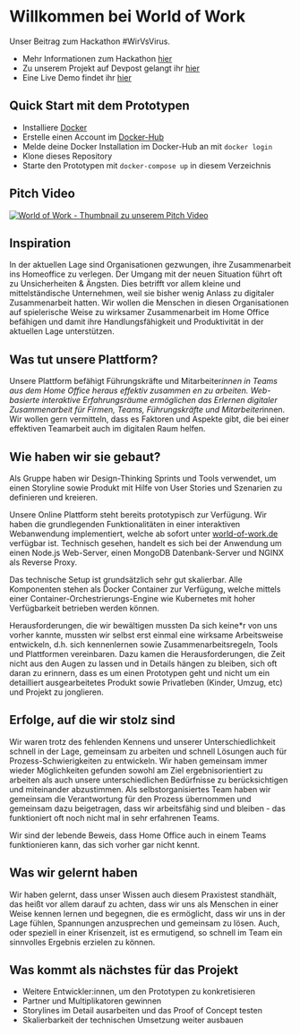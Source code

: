 # Willkommen bei World of Work
Unser Beitrag zum Hackathon #WirVsVirus. 
- Mehr Informationen zum Hackathon [hier](https://wirvsvirushackathon.org) 
- Zu unserem Projekt auf Devpost gelangt ihr [hier](https://devpost.com/software/1_26_b_homeoffice_remoteteamarbeit)
- Eine Live Demo findet ihr [hier](https://www.world-of-work.de)

## Quick Start mit dem Prototypen
- Installiere [Docker](https://docs.docker.com/install/) 
- Erstelle einen Account im [Docker-Hub](https://hub.docker.com)
- Melde deine Docker Installation im Docker-Hub an mit `docker login`
- Klone dieses Repository
- Starte den Prototypen  mit `docker-compose up` in diesem Verzeichnis

## Pitch Video
[![World of Work - Thumbnail zu unserem Pitch Video](https://img.youtube.com/vi/L4Fc87VLV0c/0.jpg)](https://www.youtube.com/watch?v=L4Fc87VLV0c)

## Inspiration
In der aktuellen Lage sind Organisationen gezwungen, ihre Zusammenarbeit ins Homeoffice zu verlegen. Der Umgang mit der neuen Situation führt oft zu Unsicherheiten & Ängsten. Dies betrifft vor allem kleine und mittelständische Unternehmen, weil sie bisher wenig Anlass zu digitaler Zusammenarbeit hatten. Wir wollen die Menschen in diesen Organisationen auf spielerische Weise zu wirksamer Zusammenarbeit im Home Office befähigen und damit ihre Handlungsfähigkeit und Produktivität in der aktuellen Lage unterstützen.

## Was tut unsere Plattform?
Unsere Plattform befähigt Führungskräfte und Mitarbeiter*innen in Teams aus dem Home Office heraus effektiv zusammen en zu arbeiten. Web-basierte interaktive Erfahrungsräume ermöglichen das Erlernen digitaler Zusammenarbeit für Firmen, Teams, Führungskräfte und Mitarbeiter*innen. Wir wollen gern vermitteln, dass es Faktoren und Aspekte gibt, die bei einer effektiven Teamarbeit auch im digitalen Raum helfen.

## Wie haben wir sie gebaut?
Als Gruppe haben wir Design-Thinking Sprints und Tools verwendet, um einen Storyline sowie Produkt mit Hilfe von User Stories und Szenarien zu definieren und kreieren.

Unsere Online Plattform steht bereits prototypisch zur Verfügung. Wir haben die grundlegenden Funktionalitäten in einer interaktiven Webanwendung implementiert, welche ab sofort unter [world-of-work.de](https://world-of-work.de) verfügbar ist. Technisch gesehen, handelt es sich bei der Anwendung um einen Node.js Web-Server, einen MongoDB Datenbank-Server und NGINX als Reverse Proxy.

Das technische Setup ist grundsätzlich sehr gut skalierbar. Alle Komponenten stehen als Docker Container zur Verfügung, welche mittels einer Container-Orchestrierungs-Engine wie Kubernetes mit hoher Verfügbarkeit betrieben werden können.

Herausforderungen, die wir bewältigen mussten
Da sich keine*r von uns vorher kannte, mussten wir selbst erst einmal eine wirksame Arbeitsweise entwickeln, d.h. sich kennenlernen sowie Zusammenarbeitsregeln, Tools und Plattformen vereinbaren. Dazu kamen die Herausforderungen, die Zeit nicht aus den Augen zu lassen und in Details hängen zu bleiben, sich oft daran zu erinnern, dass es um einen Prototypen geht und nicht um ein detailliert ausgearbeitetes Produkt sowie Privatleben (Kinder, Umzug, etc) und Projekt zu jonglieren.

## Erfolge, auf die wir stolz sind
Wir waren trotz des fehlenden Kennens und unserer Unterschiedlichkeit schnell in der Lage, gemeinsam zu arbeiten und schnell Lösungen auch für Prozess-Schwierigkeiten zu entwickeln. Wir haben gemeinsam immer wieder Möglichkeiten gefunden sowohl am Ziel ergebnisorientiert zu arbeiten als auch unsere unterschiedlichen Bedürfnisse zu berücksichtigen und miteinander abzustimmen. Als selbstorganisiertes Team haben wir gemeinsam die Verantwortung für den Prozess übernommen und gemeinsam dazu beigetragen, dass wir arbeitsfähig sind und bleiben - das funktioniert oft noch nicht mal in sehr erfahrenen Teams.

Wir sind der lebende Beweis, dass Home Office auch in einem Teams funktionieren kann, das sich vorher gar nicht kennt.

## Was wir gelernt haben
Wir haben gelernt, dass unser Wissen auch diesem Praxistest standhält, das heißt vor allem darauf zu achten, dass wir uns als Menschen in einer Weise kennen lernen und begegnen, die es ermöglicht, dass wir uns in der Lage fühlen, Spannungen anzusprechen und gemeinsam zu lösen. Auch, oder speziell in einer Krisenzeit, ist es ermutigend, so schnell im Team ein sinnvolles Ergebnis erzielen zu können.

## Was kommt als nächstes für das Projekt
- Weitere Entwickler:innen, um den Prototypen zu konkretisieren
- Partner und Multiplikatoren gewinnen
- Storylines im Detail ausarbeiten und das Proof of Concept testen
- Skalierbarkeit der technischen Umsetzung weiter ausbauen
